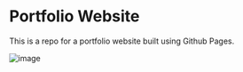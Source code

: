 # Portfolio Website

This is a repo for a portfolio website built using Github Pages.

![image](https://github.com/markom9822/markom9822.github.io/assets/96113848/e5cbd1e3-678a-40b5-942c-323a35643519)
